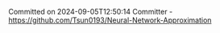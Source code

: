 Committed on 2024-09-05T12:50:14 
Committer - https://github.com/Tsun0193/Neural-Network-Approximation